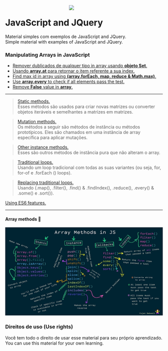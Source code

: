 <img src="https://i.ibb.co/M6nBBb0/mascote.png" align="right" width="300">

# JavaScript and JQuery

<p>
  Material simples com exemplos de JavaScript and JQuery.<br/>
  Simple material with examples of JavaScript and JQuery.
</p>

### Manipulating Arrays in JavaScript

* [Remover dublicados de qualquer tipo in array usando <b>objeto Set</b>.]()
* [Usando <b>array.at</b> para retornar o item referente a sua index.](https://github.com/JoseMateusCamargo/javascript/blob/main/arrays-manipulating/array.at.js)
* [Find max id in array using <b>(array.forEach, map, reduce & Math.max)</b>.](https://github.com/JoseMateusCamargo/javascript/blob/master/arrays-manipulating/max.id.js)
* [Use <b>array.every</b> to check if all elements pass the test.](https://github.com/JoseMateusCamargo/javascript/blob/master/arrays-manipulating/array.every.js)
* [Remove <b>False</b> value in <b>array</b>.](https://github.com/JoseMateusCamargo/javascript/blob/master/arrays-manipulating/remove.false.value.js)

---

> [Static methods.](https://github.com/JoseMateusCamargo/javascript/blob/master/arrays-manipulating/static.methods.js)  
> Esses métodos são usados para criar novas matrizes ou converter objetos iteráveis
> e semelhantes a matrizes em matrizes.

> [Mutation methods.](https://github.com/JoseMateusCamargo/javascript/blob/master/arrays-manipulating/mutation.methods.js)  
> Os métodos a seguir são métodos de instância ou métodos prototípicos.
> Eles são chamados em uma instância de array específica para aplicar mutações.

> [Other instance methods.](https://github.com/JoseMateusCamargo/javascript/blob/master/arrays-manipulating/others.methods.js)  
> Esses são outros métodos de instância pura que não alteram o array.

> [Traditional loops.](https://github.com/JoseMateusCamargo/javascript/blob/master/arrays-manipulating/traditional.loops.js)  
> Usando um loop tradicional com todas as suas variantes (ou seja, for, for-of e .forEach () loops).

> [Replacing traditional loops.](https://github.com/JoseMateusCamargo/javascript/blob/master/arrays-manipulating/replacing.traditional.loops.js)  
> Usando (.map(), .filter(), .find() & .findIndex(), .reduce(), .every() & .some() e .sort()).

[Using ES6 features.](https://github.com/JoseMateusCamargo/javascript/blob/master/arrays-manipulating/ES6.features.js)

---

#### Array methods 🚀

![alt text](../assets/img/array_methods_in_js.jpeg)

### Direitos de uso (Use rights)

<p>
  Você tem todo o direito de usar esse material para seu próprio aprendizado.<br/>
  You can use this material for your own learning.
</p>